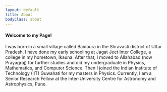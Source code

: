```yaml
---
layout: default
title: About
bodyClass: about
---
```


#### Welcome to my Page!

I was born in a small village called Baidaura in the Shravasti district of Uttar Pradesh. I have done my early schooling at Jagat Jeet Inter College, a college in my hometown, Ikauna. After that, I moved to Allahabad (now Prayagraj) for further studies and did my undergraduate in Physics, Mathematics, and Computer Science. Then I joined the Indian Institute of Technology (IIT) Guwahati for my masters in Physics. Currently, I am a Senior Research Fellow at the Inter-University Centre for Astronomy and Astrophysics, Pune. 
